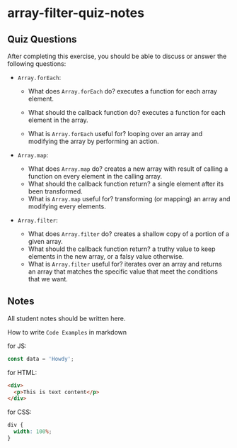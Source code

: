 # array-filter-quiz-notes

## Quiz Questions

After completing this exercise, you should be able to discuss or answer the following questions:

- `Array.forEach`:

  - What does `Array.forEach` do?
    executes a function for each array element.

  - What should the callback function do?
    executes a function for each element in the array.

  - What is `Array.forEach` useful for?
    looping over an array and modifying the array by performing an action.

- `Array.map`:
  - What does `Array.map` do?
    creates a new array with result of calling a function on every element in the calling array.
  - What should the callback function return?
    a single element after its been transformed.
  - What is `Array.map` useful for?
    transforming (or mapping) an array and modifying every elements.
- `Array.filter`:
  - What does `Array.filter` do?
    creates a shallow copy of a portion of a given array.
  - What should the callback function return?
    a truthy value to keep elements in the new array, or a falsy value otherwise.
  - What is `Array.filter` useful for?
    iterates over an array and returns an array that matches the specific value that meet the conditions that we want.

## Notes

All student notes should be written here.

How to write `Code Examples` in markdown

for JS:

```javascript
const data = 'Howdy';
```

for HTML:

```html
<div>
  <p>This is text content</p>
</div>
```

for CSS:

```css
div {
  width: 100%;
}
```

